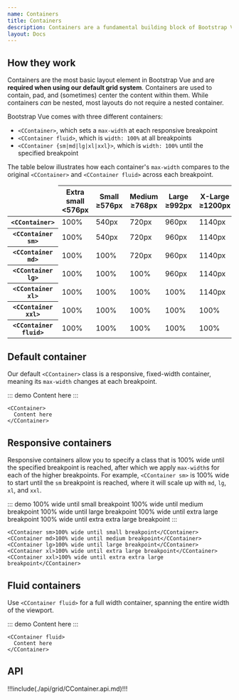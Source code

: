 ```yaml
---
name: Containers
title: Containers
description: Containers are a fundamental building block of Bootstrap Vue that contain, pad, and align your content within a given device or viewport.
layout: Docs
---
```


## How they work

Containers are the most basic layout element in Bootstrap Vue and are **required when using our default grid system**. Containers are used to contain, pad, and (sometimes) center the content within them. While containers *can* be nested, most layouts do not require a nested container.

Bootstrap Vue comes with three different containers:

- `<CContainer>`, which sets a `max-width` at each responsive breakpoint
- `<CContainer fluid>`, which is `width: 100%` at all breakpoints
- `<CContainer {sm|md|lg|xl|xxl}>`, which is `width: 100%` until the specified breakpoint

The table below illustrates how each container's `max-width` compares to the original `<CContainer>` and `<CContainer fluid>` across each breakpoint.

<table class="table">
  <thead>
    <tr>
      <td class="border-dark"></td>
      <th scope="col">
        Extra small<br/>
        <span class="fw-normal">&lt;576px</span>
      </th>
      <th scope="col">
        Small<br/>
        <span class="fw-normal">&ge;576px</span>
      </th>
      <th scope="col">
        Medium<br/>
        <span class="fw-normal">&ge;768px</span>
      </th>
      <th scope="col">
        Large<br/>
        <span class="fw-normal">&ge;992px</span>
      </th>
      <th scope="col">
        X-Large<br/>
        <span class="fw-normal">&ge;1200px</span>
      </th>
      <th scope="col">
        XX-Large<br/>
        <span class="fw-normal">&ge;1400px</span>
      </th>
    </tr>
  </thead>
  <tbody>
    <tr>
      <th scope="row" class="fw-normal"><code>&lt;CContainer&gt;</code></th>
      <td class="text-muted">100%</td>
      <td>540px</td>
      <td>720px</td>
      <td>960px</td>
      <td>1140px</td>
      <td>1320px</td>
    </tr>
    <tr>
      <th scope="row" class="fw-normal"><code>&lt;CContainer sm&gt;</code></th>
      <td class="text-muted">100%</td>
      <td>540px</td>
      <td>720px</td>
      <td>960px</td>
      <td>1140px</td>
      <td>1320px</td>
    </tr>
    <tr>
      <th scope="row" class="fw-normal"><code>&lt;CContainer md&gt;</code></th>
      <td class="text-muted">100%</td>
      <td class="text-muted">100%</td>
      <td>720px</td>
      <td>960px</td>
      <td>1140px</td>
      <td>1320px</td>
    </tr>
    <tr>
      <th scope="row" class="fw-normal"><code>&lt;CContainer lg&gt;</code></th>
      <td class="text-muted">100%</td>
      <td class="text-muted">100%</td>
      <td class="text-muted">100%</td>
      <td>960px</td>
      <td>1140px</td>
      <td>1320px</td>
    </tr>
    <tr>
      <th scope="row" class="fw-normal"><code>&lt;CContainer xl&gt;</code></th>
      <td class="text-muted">100%</td>
      <td class="text-muted">100%</td>
      <td class="text-muted">100%</td>
      <td class="text-muted">100%</td>
      <td>1140px</td>
      <td>1320px</td>
    </tr>
    <tr>
      <th scope="row" class="fw-normal"><code>&lt;CContainer xxl&gt;</code></th>
      <td class="text-muted">100%</td>
      <td class="text-muted">100%</td>
      <td class="text-muted">100%</td>
      <td class="text-muted">100%</td>
      <td class="text-muted">100%</td>
      <td>1320px</td>
    </tr>
    <tr>
      <th scope="row" class="fw-normal"><code>&lt;CContainer fluid&gt;</code></th>
      <td class="text-muted">100%</td>
      <td class="text-muted">100%</td>
      <td class="text-muted">100%</td>
      <td class="text-muted">100%</td>
      <td class="text-muted">100%</td>
      <td class="text-muted">100%</td>
    </tr>
  </tbody>
</table>

## Default container

Our default `<CContainer>` class is a responsive, fixed-width container, meaning its `max-width` changes at each breakpoint.

::: demo
<CContainer>
  Content here
</CContainer>
:::
```vue
<CContainer>
  Content here
</CContainer>
```

## Responsive containers

Responsive containers allow you to specify a class that is 100% wide until the specified breakpoint is reached, after which we apply `max-width`s for each of the higher breakpoints. For example, `<CContainer sm>` is 100% wide to start until the `sm` breakpoint is reached, where it will scale up with `md`, `lg`, `xl`, and `xxl`.

::: demo
<CContainer sm>100% wide until small breakpoint</CContainer>
<CContainer md>100% wide until medium breakpoint</CContainer>
<CContainer lg>100% wide until large breakpoint</CContainer>
<CContainer xl>100% wide until extra large breakpoint</CContainer>
<CContainer xxl>100% wide until extra extra large breakpoint</CContainer>
:::
```vue
<CContainer sm>100% wide until small breakpoint</CContainer>
<CContainer md>100% wide until medium breakpoint</CContainer>
<CContainer lg>100% wide until large breakpoint</CContainer>
<CContainer xl>100% wide until extra large breakpoint</CContainer>
<CContainer xxl>100% wide until extra extra large breakpoint</CContainer>
```

## Fluid containers

Use `<CContainer fluid>` for a full width container, spanning the entire width of the viewport.

::: demo
<CContainer fluid>
  Content here
</CContainer>
:::
```vue
<CContainer fluid>
  Content here
</CContainer>
```
## API

!!!include(./api/grid/CContainer.api.md)!!!